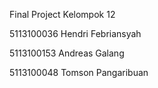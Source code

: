 Final Project Kelompok 12

5113100036  Hendri Febriansyah

5113100153  Andreas Galang

5113100048  Tomson Pangaribuan
